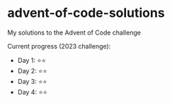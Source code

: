 # advent-of-code-solutions
My solutions to the Advent of Code challenge

Current progress (2023 challenge):
- Day 1: ⭐⭐
- Day 2: ⭐⭐
- Day 3: ⭐⭐
- Day 4: ⭐⭐
